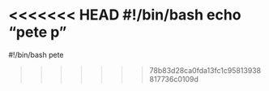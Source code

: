 <<<<<<< HEAD
﻿#!/bin/bash
echo “pete p”
=======
#!/bin/bash
pete
>>>>>>> 78b83d28ca0fda13fc1c95813938817736c0109d
